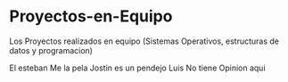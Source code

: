 # Proyectos-en-Equipo
Los Proyectos realizados en equipo (Sistemas Operativos, estructuras de datos y programacion)

El esteban Me la pela
Jostin es un pendejo
Luis No tiene Opinion aqui
